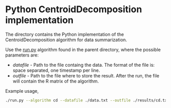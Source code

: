 # Python CentroidDecomposition implementation

The directory contains the Python implementation of the CentroidDecomposition algorithm for data summarization.

Use the [run.py](../run.py) algorithm found in the parent directory, where the possible parameters are:

* _datafile_ - Path to the file containg the data. The format of the file is: space separated, one timestamp per line.
* _outfile_ - Path to the file where to store the result. After the run, the file will contain the R matrix of the algorithm.

Example usage,

```bash
./run.py --algorithm cd --datafile ./data.txt --outfile ./results/cd.txt
```
